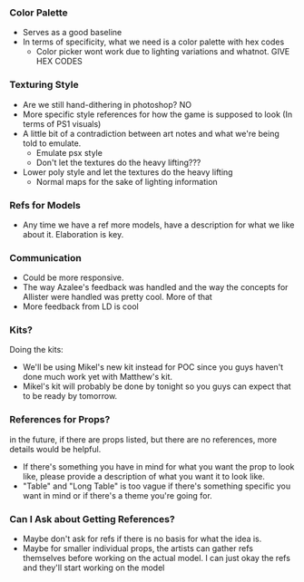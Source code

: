 ### Color Palette

- Serves as a good baseline
- In terms of specificity, what we need is a color palette with hex codes
	- Color picker wont work due to lighting variations and whatnot. GIVE HEX CODES

### Texturing Style

- Are we still hand-dithering in photoshop? NO
- More specific style references for how the game is supposed to look (In terms of PS1 visuals)
- A little bit of a contradiction between art notes and what we're being told to emulate.
	- Emulate psx style
	- Don't let the textures do the heavy lifting???
- Lower poly style and let the textures do the heavy lifting
	- Normal maps for the sake of lighting information

### Refs for Models

- Any time we have a ref more models, have a description for what we like about it. Elaboration is key.

### Communication

- Could be more responsive.
- The way Azalee's feedback was handled and the way the concepts for Allister were handled was pretty cool. More of that
- More feedback from LD is cool

### Kits?

Doing the kits:
- We'll be using Mikel's new kit instead for POC since you guys haven't done much work yet with Matthew's kit.
- Mikel's kit will probably be done by tonight so you guys can expect that to be ready by tomorrow.

### References for Props?

in the future, if there are props listed, but there are no references, more details would be helpful.
- If there's something you have in mind for what you want the prop to look like, please provide a description of what you want it to look like.
- "Table" and "Long Table" is too vague if there's something specific you want in mind or if there's a theme you're going for.

### Can I Ask about Getting References?
- Maybe don't ask for refs if there is no basis for what the idea is.
- Maybe for smaller individual props, the artists can gather refs themselves before working on the actual model. I can just okay the refs and they'll start working on the model
